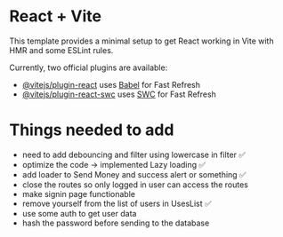 # React + Vite

This template provides a minimal setup to get React working in Vite with HMR and some ESLint rules.

Currently, two official plugins are available:

- [@vitejs/plugin-react](https://github.com/vitejs/vite-plugin-react/blob/main/packages/plugin-react/README.md) uses [Babel](https://babeljs.io/) for Fast Refresh
- [@vitejs/plugin-react-swc](https://github.com/vitejs/vite-plugin-react-swc) uses [SWC](https://swc.rs/) for Fast Refresh


# Things needed to add 
- need to add debouncing and filter using lowercase in filter ✅
- optimize the code -> implemented Lazy loading ✅
- add loader to Send Money and success alert or something ✅
- close the routes so only logged in user can access the routes
- make signin page functionable
- remove yourself from the list of users in UsesList ✅
- use some auth to get user data
- hash the password before sending to the database
